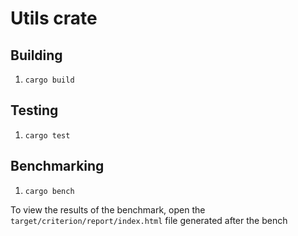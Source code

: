 # Utils crate

## Building

1. `cargo build`

## Testing

1. `cargo test`

## Benchmarking

1. `cargo bench`

To view the results of the benchmark, open the `target/criterion/report/index.html` file generated after the bench
